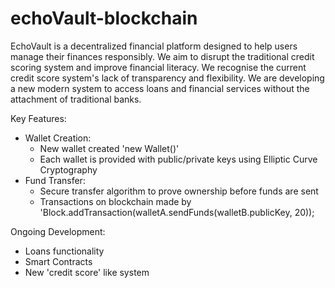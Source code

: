 # echoVault-blockchain

EchoVault is a decentralized financial platform designed to help users manage their finances responsibly. We aim to disrupt the traditional credit scoring system and improve financial literacy. We recognise the current credit score system's lack of transparency and flexibility. We are developing a new modern system to access loans and financial services without the attachment of traditional banks.

Key Features:
- Wallet Creation:
  + New wallet created 'new Wallet()'
  + Each wallet is provided with public/private keys using Elliptic Curve Cryptography
- Fund Transfer:
  + Secure transfer algorithm to prove ownership before funds are sent
  + Transactions on blockchain made by 'Block.addTransaction(walletA.sendFunds(walletB.publicKey, 20));

Ongoing Development:
- Loans functionality
- Smart Contracts
- New 'credit score' like system
